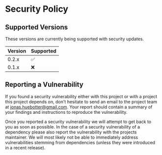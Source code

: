 # Security Policy

## Supported Versions

These versions are currently being supported with security updates.

| Version | Supported          |
| ------- | ------------------ |
| 0.2.x   | :white_check_mark: |
| 0.1.x   | :x:                |

## Reporting a Vulnerability

If you found a security vulnerability either with this project or with a project this project depends on, don't hesitate to send an email to the project team at jonas.huebotter@gmail.com.
Your report should contain a summary of your findings and instructions to reproduce the vulnerability.

Once you reported a security vulnerability we will attempt to get back to you as soon as possible.
In the case of a security vulnerability of a dependency please also report the vulnerability with the projects maintainer.
We will most likely not be able to immediately address vulnerabilities stemming from dependencies (unless they were introduced in a recent release).
